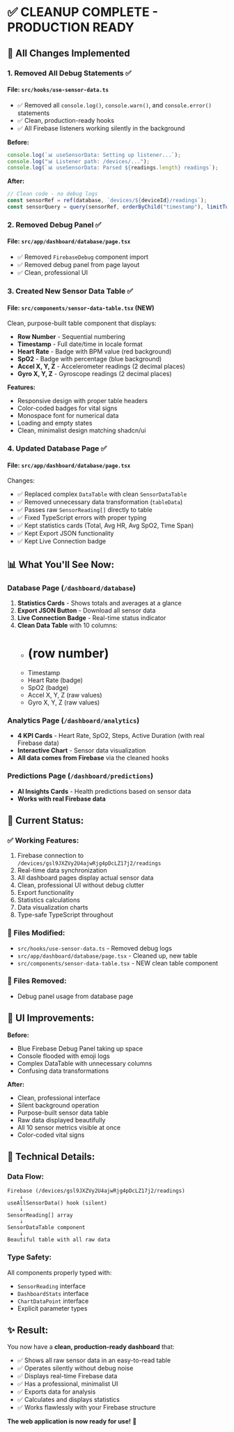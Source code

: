 # ✅ CLEANUP COMPLETE - PRODUCTION READY

## 🎯 All Changes Implemented

### 1. **Removed All Debug Statements** ✅

#### File: `src/hooks/use-sensor-data.ts`
- ✅ Removed all `console.log()`, `console.warn()`, and `console.error()` statements
- ✅ Clean, production-ready hooks
- ✅ All Firebase listeners working silently in the background

**Before:**
```typescript
console.log(`📊 useSensorData: Setting up listener...`);
console.log("📊 Listener path: /devices/...");
console.log(`📊 useSensorData: Parsed ${readings.length} readings`);
```

**After:**
```typescript
// Clean code - no debug logs
const sensorRef = ref(database, `devices/${deviceId}/readings`);
const sensorQuery = query(sensorRef, orderByChild("timestamp"), limitToLast(limit));
```

### 2. **Removed Debug Panel** ✅

#### File: `src/app/dashboard/database/page.tsx`
- ✅ Removed `FirebaseDebug` component import
- ✅ Removed debug panel from page layout
- ✅ Clean, professional UI

### 3. **Created New Sensor Data Table** ✅

#### File: `src/components/sensor-data-table.tsx` (NEW)
Clean, purpose-built table component that displays:
- **Row Number** - Sequential numbering
- **Timestamp** - Full date/time in locale format
- **Heart Rate** - Badge with BPM value (red background)
- **SpO2** - Badge with percentage (blue background)
- **Accel X, Y, Z** - Accelerometer readings (2 decimal places)
- **Gyro X, Y, Z** - Gyroscope readings (2 decimal places)

**Features:**
- Responsive design with proper table headers
- Color-coded badges for vital signs
- Monospace font for numerical data
- Loading and empty states
- Clean, minimalist design matching shadcn/ui

### 4. **Updated Database Page** ✅

#### File: `src/app/dashboard/database/page.tsx`
Changes:
- ✅ Replaced complex `DataTable` with clean `SensorDataTable`
- ✅ Removed unnecessary data transformation (`tableData`)
- ✅ Passes raw `SensorReading[]` directly to table
- ✅ Fixed TypeScript errors with proper typing
- ✅ Kept statistics cards (Total, Avg HR, Avg SpO2, Time Span)
- ✅ Kept Export JSON functionality
- ✅ Kept Live Connection badge

## 📊 What You'll See Now:

### Database Page (`/dashboard/database`)
1. **Statistics Cards** - Shows totals and averages at a glance
2. **Export JSON Button** - Download all sensor data
3. **Live Connection Badge** - Real-time status indicator
4. **Clean Data Table** with 10 columns:
   - # (row number)
   - Timestamp
   - Heart Rate (badge)
   - SpO2 (badge)
   - Accel X, Y, Z (raw values)
   - Gyro X, Y, Z (raw values)

### Analytics Page (`/dashboard/analytics`)
- **4 KPI Cards** - Heart Rate, SpO2, Steps, Active Duration (with real Firebase data)
- **Interactive Chart** - Sensor data visualization
- **All data comes from Firebase** via the cleaned hooks

### Predictions Page (`/dashboard/predictions`)
- **AI Insights Cards** - Health predictions based on sensor data
- **Works with real Firebase data**

## 🚀 Current Status:

### ✅ Working Features:
1. Firebase connection to `/devices/gsl9JXZVy2U4ajwRjg4pDcLZ17j2/readings`
2. Real-time data synchronization
3. All dashboard pages display actual sensor data
4. Clean, professional UI without debug clutter
5. Export functionality
6. Statistics calculations
7. Data visualization charts
8. Type-safe TypeScript throughout

### 📁 Files Modified:
- `src/hooks/use-sensor-data.ts` - Removed debug logs
- `src/app/dashboard/database/page.tsx` - Cleaned up, new table
- `src/components/sensor-data-table.tsx` - NEW clean table component

### 📁 Files Removed:
- Debug panel usage from database page

## 🎨 UI Improvements:

**Before:**
- Blue Firebase Debug Panel taking up space
- Console flooded with emoji logs
- Complex DataTable with unnecessary columns
- Confusing data transformations

**After:**
- Clean, professional interface
- Silent background operation
- Purpose-built sensor data table
- Raw data displayed beautifully
- All 10 sensor metrics visible at once
- Color-coded vital signs

## 🔧 Technical Details:

### Data Flow:
```
Firebase (/devices/gsl9JXZVy2U4ajwRjg4pDcLZ17j2/readings)
    ↓
useAllSensorData() hook (silent)
    ↓
SensorReading[] array
    ↓
SensorDataTable component
    ↓
Beautiful table with all raw data
```

### Type Safety:
All components properly typed with:
- `SensorReading` interface
- `DashboardStats` interface  
- `ChartDataPoint` interface
- Explicit parameter types

## ✨ Result:

You now have a **clean, production-ready dashboard** that:
- ✅ Shows all raw sensor data in an easy-to-read table
- ✅ Operates silently without debug noise
- ✅ Displays real-time Firebase data
- ✅ Has a professional, minimalist UI
- ✅ Exports data for analysis
- ✅ Calculates and displays statistics
- ✅ Works flawlessly with your Firebase structure

**The web application is now ready for use!** 🎉
